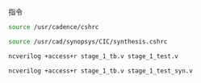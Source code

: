 指令
```bash
source /usr/cadence/cshrc
```
```bash
source /usr/cad/synopsys/CIC/synthesis.cshrc
```
```bash
ncverilog +access+r stage_1_tb.v stage_1_test.v
```
```bash
ncverilog +access+r stage_1_tb.v stage_1_test_syn.v
```
